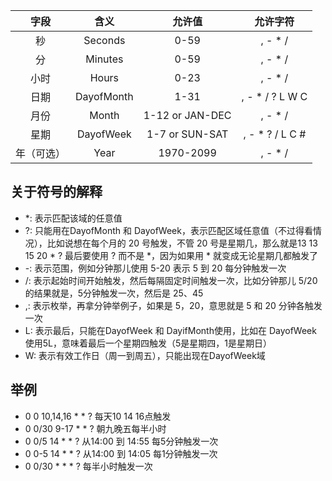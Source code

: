 |字段|含义|允许值|允许字符|
|:-:|:-:|:-:|:-:|
|秒|Seconds|0-59|, - * /|
|分|Minutes|0-59|, - * /|
|小时|Hours|0-23|, - * /|
|日期|DayofMonth|1-31|, - * / ? L W C|
|月份|Month|1-12 or JAN-DEC|, - * /| 
|星期|DayofWeek|1-7 or SUN-SAT|, - * ? / L C #| 
|年（可选）|Year|1970-2099|, - * /|

## 关于符号的解释
- *: 表示匹配该域的任意值
- ?: 只能用在DayofMonth 和 DayofWeek，表示匹配区域任意值（不过得看情况），比如说想在每个月的 20 号触发，不管 20 号是星期几，那么就是13 13 15 20 * ? 最后要使用 ? 而不是 *，因为如果用 * 就变成无论星期几都触发了
- -: 表示范围，例如分钟那儿使用 5-20 表示 5 到 20 每分钟触发一次
- /: 表示起始时间开始触发，然后每隔固定时间触发一次，比如分钟那儿 5/20 的结果就是，5分钟触发一次，然后是 25、45
- ,: 表示枚举，再拿分钟举例子，如果是 5，20，意思就是 5 和 20 分钟各触发一次
- L: 表示最后，只能在DayofWeek 和 DayifMonth使用，比如在 DayofWeek 使用5L，意味着最后一个星期四触发（5是星期四，1是星期日）
- W: 表示有效工作日（周一到周五），只能出现在DayofWeek域

## 举例

- 0 0 10,14,16 * * ? 每天10 14 16点触发
- 0 0/30 9-17 * * ? 朝九晚五每半小时
- 0 0/5 14 * * ? 从14:00 到 14:55 每5分钟触发一次
- 0 0-5 14 * * ? 从14:00 到 14:05 每1分钟触发一次
- 0 0/30 * * * ? 每半小时触发一次
